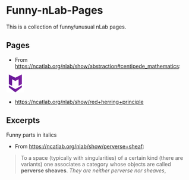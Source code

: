 # Funny-nLab-Pages
This is a collection of funny/unusual nLab pages.


## Pages
- From https://ncatlab.org/nlab/show/abstraction#centipede_mathematics:
    
![Centipede mathematics](https://github.com/adam-p/markdown-here/raw/master/src/common/images/icon48.png "Logo Title Text 1")

- https://ncatlab.org/nlab/show/red+herring+principle

## Excerpts
Funny parts in italics

- From https://ncatlab.org/nlab/show/perverse+sheaf:
> To a space (typically with singularities) of a certain kind (there are variants) one associates a category whose objects are called **perverse sheaves**. _They are neither perverse nor sheaves_,
